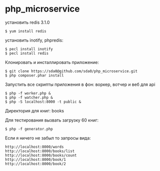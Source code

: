 # php_microservice

установить redis 3.1.0 


    $ yum install redis

установить inotify, phpredis:

    $ pecl install inotify
    $ pecl install redis

Клонировать и инсталлировать приложение:

    $ git clone https://sda0@github.com/sda0/php_microservice.git
    $ php composer.phar install 

Запустить все скрипты приложения в фон: воркер, вотчер и веб для api

    $ php -f worker.php &
    $ php -f watcher.php &
    $ php -S localhost:8000 -t public &

Директория для книг: books

Для тестирования вызвать загрузку 60 книг:

    $ php -f generator.php
    
Если я ничего не забыл то  запросы вида:

    http://localhost:8000/words
    http://localhost:8000/books/list
    http://localhost:8000/books/count
    http://localhost:8000/book/1
    http://localhost:8000/book/2
    
